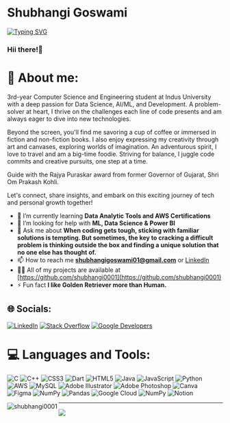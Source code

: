 # Shubhangi Goswami

[![Typing SVG](https://readme-typing-svg.demolab.com/?lines=Data+Science+Enthusiast;Web+Developer;CMS+Developer;Learning+AI/ML)](https://git.io/typing-svg)

### Hii there!👋

# 💫 About me:

3rd-year Computer Science and Engineering student at Indus University with a deep passion for Data Science, AI/ML, and Development. A problem-solver at heart, I thrive on the challenges each line of code presents and am always eager to dive into new technologies.

Beyond the screen, you'll find me savoring a cup of coffee or immersed in fiction and non-fiction books. I also enjoy expressing my creativity through art and canvases, exploring worlds of imagination. An adventurous spirit, I love to travel and am a big-time foodie. Striving for balance, I juggle code commits and creative pursuits, one step at a time.

Guide with the Rajya Puraskar award from former Governor of Gujarat, Shri Om Prakash Kohli. 

Let's connect, share insights, and embark on this exciting journey of tech and personal growth together!

<!--- 🔭 I’m currently working on-->
- 🌱 I’m currently learning **Data Analytic Tools and AWS Certifications**
- 🤝 I’m looking for help with **ML, Data Science & Power BI**
- 💬 Ask me about **When coding gets tough, sticking with familiar solutions is tempting. But sometimes, the key to cracking a difficult problem is thinking outside the box and finding a unique solution that no one else has thought of.**
- 📫 How to reach me **shubhangigoswami01@gmail.com** or <a href="https://www.linkedin.com/in/shubhangi23/">LinkedIn </a> 
- 👨‍💻 All of my projects are available at [https://github.com/shubhangi0001](https://github.com/shubhangi0001)
- ⚡ Fun fact **I like Golden Retriever more than Human.**

## 🌐 Socials:
[![LinkedIn](https://img.shields.io/badge/LinkedIn-%230077B5.svg?logo=linkedin&logoColor=white)](https://www.linkedin.com/in/shubhangi23/) 
[![Stack Overflow](https://img.shields.io/badge/Stack%20Overflow-F58025.svg?logo=stackoverflow&logoColor=white)](https://stackoverflow.com/users/20979793/shubhangi)
[![Google Developers](https://img.shields.io/badge/Google%20Developers-4285F4.svg?logo=google&logoColor=white)](https://g.dev/shubhangi23)

# 💻 Languages and Tools:
![C](https://img.shields.io/badge/c-%2300599C.svg?style=flat&logo=c&logoColor=white) 
![C++](https://img.shields.io/badge/c++-%2300599C.svg?style=flat&logo=c%2B%2B&logoColor=white) 
![CSS3](https://img.shields.io/badge/css3-%231572B6.svg?style=flat&logo=css3&logoColor=white) 
![Dart](https://img.shields.io/badge/dart-%230175C2.svg?style=flat&logo=dart&logoColor=white) 
![HTML5](https://img.shields.io/badge/html5-%23E34F26.svg?style=flat&logo=html5&logoColor=white) 
![Java](https://img.shields.io/badge/java-%23ED8B00.svg?style=flat&logo=openjdk&logoColor=white) 
![JavaScript](https://img.shields.io/badge/javascript-%23323330.svg?style=flat&logo=javascript&logoColor=%23F7DF1E) 
![Python](https://img.shields.io/badge/python-3670A0?style=flat&logo=python&logoColor=ffdd54) 
![AWS](https://img.shields.io/badge/AWS-%23FF9900.svg?style=flat&logo=amazon-aws&logoColor=white) 
![MySQL](https://img.shields.io/badge/mysql-4479A1.svg?style=flat&logo=mysql&logoColor=white) 
![Adobe Illustrator](https://img.shields.io/badge/adobe%20illustrator-%23FF9A00.svg?style=flat&logo=adobe%20illustrator&logoColor=white) 
![Adobe Photoshop](https://img.shields.io/badge/adobe%20photoshop-%2331A8FF.svg?style=flat&logo=adobe%20photoshop&logoColor=white) 
![Canva](https://img.shields.io/badge/Canva-%2300C4CC.svg?style=flat&logo=Canva&logoColor=white) 
![Figma](https://img.shields.io/badge/figma-%23F24E1E.svg?style=flat&logo=figma&logoColor=white) 
![NumPy](https://img.shields.io/badge/numpy-%23013243.svg?style=flat&logo=numpy&logoColor=white) 
![Pandas](https://img.shields.io/badge/pandas-%23150458.svg?style=flat&logo=pandas&logoColor=white) 
![Google Cloud](https://img.shields.io/badge/GoogleCloud-%234285F4.svg?style=flat&logo=google-cloud&logoColor=white) 
![NumPy](https://img.shields.io/badge/numpy-%23013243.svg?style=flat&logo=numpy&logoColor=white) 
![Notion](https://img.shields.io/badge/Notion-%23000000.svg?style=flat&logo=notion&logoColor=white)

<p><img align="left" src="https://github-readme-stats.vercel.app/api/top-langs?username=shubhangi0001&show_icons=true&locale=en&layout=compact" alt="shubhangi0001" /></p>

---
[![](https://visitcount.itsvg.in/api?id=shahpranshu27&icon=5&color=0)](https://visitcount.itsvg.in)</br>

<!-- Proudly created with GPRM ( https://gprm.itsvg.in ) -->
